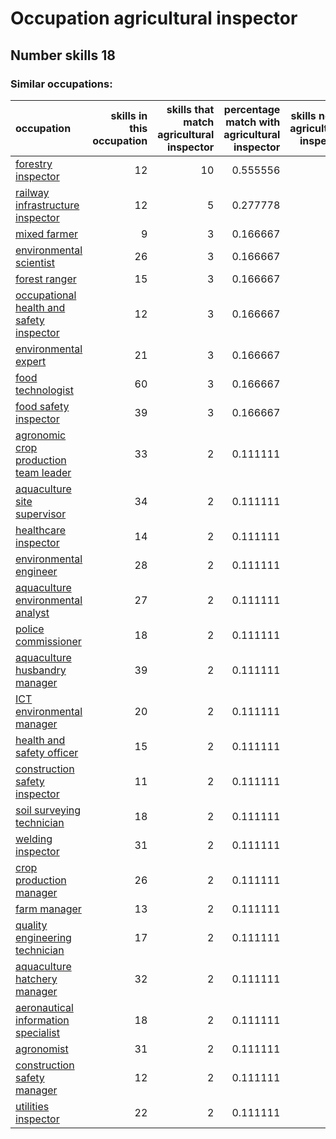# Occupation agricultural inspector
## Number skills 18
### Similar occupations:
| occupation                                                                              |   skills in this occupation |   skills that match agricultural inspector |   percentage match with agricultural inspector |   skills not in agricultural inspector |
|:----------------------------------------------------------------------------------------|----------------------------:|-------------------------------------------:|-----------------------------------------------:|---------------------------------------:|
| [forestry inspector](forestry_inspector.md)                                             |                          12 |                                         10 |                                       0.555556 |                                      2 |
| [railway infrastructure inspector](railway_infrastructure_inspector.md)                 |                          12 |                                          5 |                                       0.277778 |                                      7 |
| [mixed farmer](mixed_farmer.md)                                                         |                           9 |                                          3 |                                       0.166667 |                                      6 |
| [environmental scientist](environmental_scientist.md)                                   |                          26 |                                          3 |                                       0.166667 |                                     23 |
| [forest ranger](forest_ranger.md)                                                       |                          15 |                                          3 |                                       0.166667 |                                     12 |
| [occupational health and safety inspector](occupational_health_and_safety_inspector.md) |                          12 |                                          3 |                                       0.166667 |                                      9 |
| [environmental expert](environmental_expert.md)                                         |                          21 |                                          3 |                                       0.166667 |                                     18 |
| [food technologist](food_technologist.md)                                               |                          60 |                                          3 |                                       0.166667 |                                     57 |
| [food safety inspector](food_safety_inspector.md)                                       |                          39 |                                          3 |                                       0.166667 |                                     36 |
| [agronomic crop production team leader](agronomic_crop_production_team_leader.md)       |                          33 |                                          2 |                                       0.111111 |                                     31 |
| [aquaculture site supervisor](aquaculture_site_supervisor.md)                           |                          34 |                                          2 |                                       0.111111 |                                     32 |
| [healthcare inspector](healthcare_inspector.md)                                         |                          14 |                                          2 |                                       0.111111 |                                     12 |
| [environmental engineer](environmental_engineer.md)                                     |                          28 |                                          2 |                                       0.111111 |                                     26 |
| [aquaculture environmental analyst](aquaculture_environmental_analyst.md)               |                          27 |                                          2 |                                       0.111111 |                                     25 |
| [police commissioner](police_commissioner.md)                                           |                          18 |                                          2 |                                       0.111111 |                                     16 |
| [aquaculture husbandry manager](aquaculture_husbandry_manager.md)                       |                          39 |                                          2 |                                       0.111111 |                                     37 |
| [ICT environmental manager](ICT_environmental_manager.md)                               |                          20 |                                          2 |                                       0.111111 |                                     18 |
| [health and safety officer](health_and_safety_officer.md)                               |                          15 |                                          2 |                                       0.111111 |                                     13 |
| [construction safety inspector](construction_safety_inspector.md)                       |                          11 |                                          2 |                                       0.111111 |                                      9 |
| [soil surveying technician](soil_surveying_technician.md)                               |                          18 |                                          2 |                                       0.111111 |                                     16 |
| [welding inspector](welding_inspector.md)                                               |                          31 |                                          2 |                                       0.111111 |                                     29 |
| [crop production manager](crop_production_manager.md)                                   |                          26 |                                          2 |                                       0.111111 |                                     24 |
| [farm manager](farm_manager.md)                                                         |                          13 |                                          2 |                                       0.111111 |                                     11 |
| [quality engineering technician](quality_engineering_technician.md)                     |                          17 |                                          2 |                                       0.111111 |                                     15 |
| [aquaculture hatchery manager](aquaculture_hatchery_manager.md)                         |                          32 |                                          2 |                                       0.111111 |                                     30 |
| [aeronautical information specialist](aeronautical_information_specialist.md)           |                          18 |                                          2 |                                       0.111111 |                                     16 |
| [agronomist](agronomist.md)                                                             |                          31 |                                          2 |                                       0.111111 |                                     29 |
| [construction safety manager](construction_safety_manager.md)                           |                          12 |                                          2 |                                       0.111111 |                                     10 |
| [utilities inspector](utilities_inspector.md)                                           |                          22 |                                          2 |                                       0.111111 |                                     20 |
